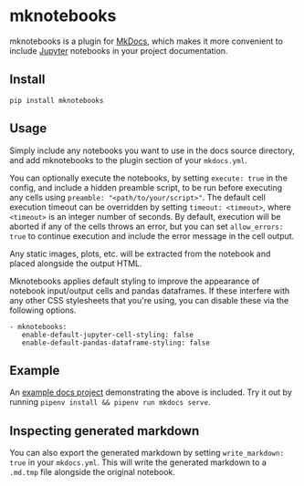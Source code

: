 # mknotebooks

mknotebooks is a plugin for [MkDocs](https://mkdocs.org), which makes it more convenient to include [Jupyter](https://jupyter.org) notebooks in your project documentation.

## Install

`pip install mknotebooks`

## Usage

Simply include any notebooks you want to use in the docs source directory, and add mknotebooks to the plugin section of your `mkdocs.yml`.

You can optionally execute the notebooks, by setting `execute: true` in the config, and include a hidden preamble script, to be run before executing any cells using `preamble: "<path/to/your/script>"`. The default cell execution timeout can be overridden by setting `timeout: <timeout>`, where `<timeout>` is an integer number of seconds.
By default, execution will be aborted if any of the cells throws an error, but you can set `allow_errors: true` to continue execution and include the error message in the cell output.

Any static images, plots, etc. will be extracted from the notebook and placed alongside the output HTML.

Mknotebooks applies default styling to improve the appearance of notebook input/output cells and pandas dataframes. If these interfere with any other CSS stylesheets that you're using, you can disable these via the following options.
```
- mknotebooks:
   enable-default-jupyter-cell-styling: false
   enable-default-pandas-dataframe-styling: false
```

## Example

An [example docs project](examples/execute_with_preamble) demonstrating the above is included. Try it out by running `pipenv install && pipenv run mkdocs serve`.

## Inspecting generated markdown

You can also export the generated markdown by setting `write_markdown: true` in your `mkdocs.yml`. This will write the generated markdown to a `.md.tmp` file alongside the original notebook.

